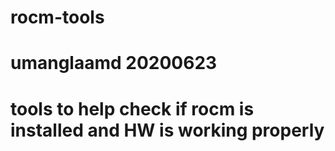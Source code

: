 # rocm-tools
# umanglaamd  20200623
# tools to help check if rocm is installed and HW is working properly
#
